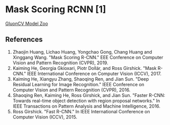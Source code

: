 # Mask Scoring RCNN [1]

[GluonCV Model Zoo](http://gluon-cv.mxnet.io/model_zoo/index.html#object-detection)

## References
1. Zhaojin Huang, Lichao Huang, Yongchao Gong, Chang Huang and Xinggang Wang. "Mask Scoring R-CNN." EEE Conference on Computer Vision and Pattern Recognition (CVPR), 2019. 
2. Kaiming He, Georgia Gkioxari, Piotr Dollár, and Ross Girshick. "Mask R-CNN." IEEE International Conference on Computer Vision (ICCV), 2017.
3. Kaiming He, Xiangyu Zhang, Shaoqing Ren, and Jian Sun. "Deep Residual Learning for Image Recognition." IEEE Conference on Computer Vision and Pattern Recognition (CVPR), 2016.
4. Shaoqing Ren, Kaiming He, Ross Girshick, and Jian Sun. "Faster R-CNN: Towards real-time object detection with region proposal networks." In IEEE Transactions on Pattern Analysis and Machine Intelligence, 2016.
5. Ross Girshick. "Fast R-CNN." In IEEE International Conference on Computer Vision (ICCV), 2015.
